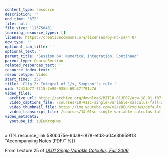 ```yaml
---
content_type: resource
description: ''
end_time: '672'
file: null
file_size: '113750431'
learning_resource_types: []
license: https://creativecommons.org/licenses/by-nc-sa/4.0/
ocw_type: ''
optional_tab_title: ''
optional_text: ''
parent_title: 'Session 64: Numerical Integration, Continued'
parent_type: CourseSection
related_resources_text: ''
resource_index_text: ''
resourcetype: Video
start_time: '357'
title: 'Clip 2: Integral of 1/x, Simpson''s rule '
uid: 72411e77-7f15-7e90-935d-69b37f791c7d
video_files:
  archive_url: https://archive.org/download/MIT18.01JF07/ocw-18.01-f07-lec25_300k.mp4
  video_captions_file: /courses/18-01sc-single-variable-calculus-fall-2010/cb83893358bb57f5a4c4e3d3ac9c5235_zUEuKrxgHws.vtt
  video_thumbnail_file: https://img.youtube.com/vi/zUEuKrxgHws/default.jpg
  video_transcript_file: /courses/18-01sc-single-variable-calculus-fall-2010/a5e0053659e987c0b861e4cd62e00b3c_zUEuKrxgHws.pdf
video_metadata:
  youtube_id: zUEuKrxgHws
---
```


» {{% resource_link 580bd75e-9da8-6878-efd3-a04e3b959f13 "Accompanying Notes (PDF)" %}}

From Lecture 25 of [_18.01 Single Variable Calculus, Fall 2006_](/courses/18-01-single-variable-calculus-fall-2006/video_galleries/video-lectures)

